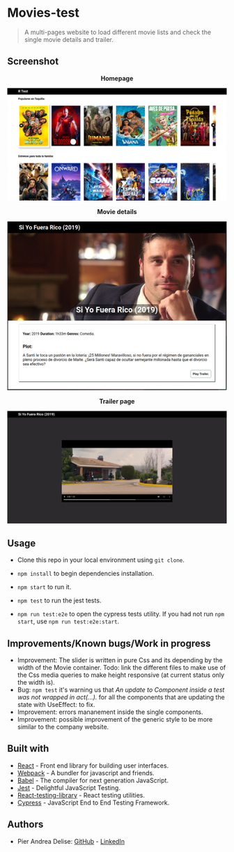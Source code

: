 # Movies-test

> A multi-pages website to load different movie lists and check the single movie details and trailer.

## Screenshot
<div align="center">

**Homepage**

![](./screenshots/homepage.png)

**Movie details**

![](./screenshots/singleMovie.png)

**Trailer page**

![](./screenshots/trailerPage.png)


</div>

## Usage

* Clone this repo in your local environment using `git clone`.

* `npm install` to begin dependencies installation.

* `npm start` to run it.

* `npm test` to run the jest tests.

* `npm run test:e2e` to open the cypress tests utility. If you had not run `npm start`, use `npm run test:e2e:start`.


## Improvements/Known bugs/Work in progress

* Improvement: The slider is written in pure Css and its depending by the width of the Movie container. Todo: link the different files to make use of the Css media queries to make height responsive (at current status only the width is).
* Bug: `npm test` it's warning us that *An update to Component inside a test was not wrapped in act(...).* for all the components that are updating the state with UseEffect: to fix.
* Improvement: errors mananement inside the single components.
* Improvement: possible improvement of the generic style to be more similar to the company website.

## Built with

* [React](https://reactjs.org/) - Front end library for building user interfaces.
* [Webpack](https://webpack.js.org/) - A bundler for javascript and friends.
* [Babel](https://babeljs.io/) - The compiler for next generation JavaScript.
* [Jest](https://jestjs.io/) - Delightful JavaScript Testing.
* [React-testing-library](https://testing-library.com/) - React testing utilities.
* [Cypress](https://www.cypress.io/) - JavaScript End to End Testing Framework.

## Authors

* Pier Andrea Delise: [GitHub](https://github.com/pierandread) - [LinkedIn](https://www.linkedin.com/in/pier-andrea-delise/)

